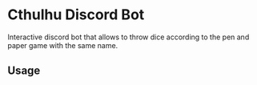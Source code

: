 # Cthulhu Discord Bot
Interactive discord bot that allows to throw dice according to the pen and paper game with the same name.



## Usage

